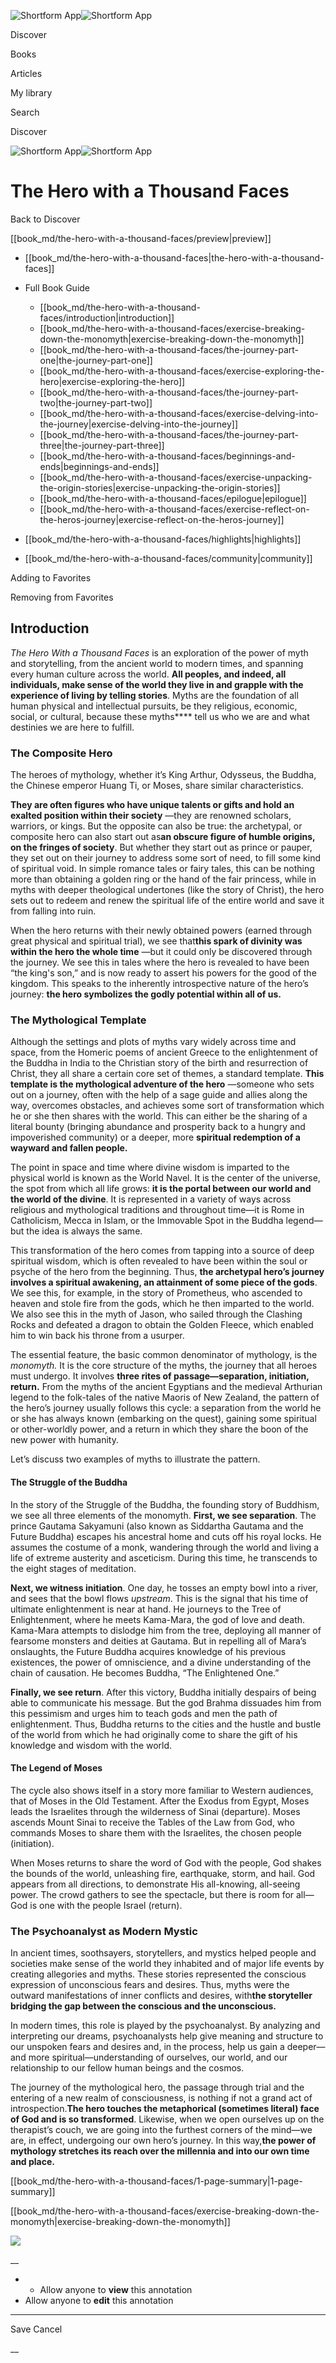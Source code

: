 ![Shortform App](/img/logo.36a2399e.svg)![Shortform App](/img/logo-dark.70c1b072.svg)

Discover

Books

Articles

My library

Search

Discover

![Shortform App](/img/logo.36a2399e.svg)![Shortform App](/img/logo-dark.70c1b072.svg)

# The Hero with a Thousand Faces

Back to Discover

[[book_md/the-hero-with-a-thousand-faces/preview|preview]]

  * [[book_md/the-hero-with-a-thousand-faces|the-hero-with-a-thousand-faces]]
  * Full Book Guide

    * [[book_md/the-hero-with-a-thousand-faces/introduction|introduction]]
    * [[book_md/the-hero-with-a-thousand-faces/exercise-breaking-down-the-monomyth|exercise-breaking-down-the-monomyth]]
    * [[book_md/the-hero-with-a-thousand-faces/the-journey-part-one|the-journey-part-one]]
    * [[book_md/the-hero-with-a-thousand-faces/exercise-exploring-the-hero|exercise-exploring-the-hero]]
    * [[book_md/the-hero-with-a-thousand-faces/the-journey-part-two|the-journey-part-two]]
    * [[book_md/the-hero-with-a-thousand-faces/exercise-delving-into-the-journey|exercise-delving-into-the-journey]]
    * [[book_md/the-hero-with-a-thousand-faces/the-journey-part-three|the-journey-part-three]]
    * [[book_md/the-hero-with-a-thousand-faces/beginnings-and-ends|beginnings-and-ends]]
    * [[book_md/the-hero-with-a-thousand-faces/exercise-unpacking-the-origin-stories|exercise-unpacking-the-origin-stories]]
    * [[book_md/the-hero-with-a-thousand-faces/epilogue|epilogue]]
    * [[book_md/the-hero-with-a-thousand-faces/exercise-reflect-on-the-heros-journey|exercise-reflect-on-the-heros-journey]]
  * [[book_md/the-hero-with-a-thousand-faces/highlights|highlights]]
  * [[book_md/the-hero-with-a-thousand-faces/community|community]]



Adding to Favorites 

Removing from Favorites 

## Introduction

_The Hero With a Thousand Faces_ is an exploration of the power of myth and storytelling, from the ancient world to modern times, and spanning every human culture across the world. **All peoples, and indeed, all individuals, make sense of the world they live in and grapple with the experience of living by telling stories**. Myths are the foundation of all human physical and intellectual pursuits, be they religious, economic, social, or cultural, because these myths**** tell us who we are and what destinies we are here to fulfill.

### The Composite Hero

The heroes of mythology, whether it’s King Arthur, Odysseus, the Buddha, the Chinese emperor Huang Ti, or Moses, share similar characteristics.

**They are often figures who have unique talents or gifts and hold an exalted position within their society** —they are renowned scholars, warriors, or kings. But the opposite can also be true: the archetypal, or composite hero can also start out as**an obscure figure of humble origins, on the fringes of society**. But whether they start out as prince or pauper, they set out on their journey to address some sort of need, to fill some kind of spiritual void. In simple romance tales or fairy tales, this can be nothing more than obtaining a golden ring or the hand of the fair princess, while in myths with deeper theological undertones (like the story of Christ), the hero sets out to redeem and renew the spiritual life of the entire world and save it from falling into ruin.

When the hero returns with their newly obtained powers (earned through great physical and spiritual trial), we see that**this spark of divinity was within the hero the whole time** —but it could only be discovered through the journey. We see this in tales where the hero is revealed to have been “the king's son,” and is now ready to assert his powers for the good of the kingdom. This speaks to the inherently introspective nature of the hero’s journey: **the hero symbolizes the godly potential within all of us.**

### The Mythological Template

Although the settings and plots of myths vary widely across time and space, from the Homeric poems of ancient Greece to the enlightenment of the Buddha in India to the Christian story of the birth and resurrection of Christ, they all share a certain core set of themes, a standard template. **This template is the mythological adventure of the hero** —someone who sets out on a journey, often with the help of a sage guide and allies along the way, overcomes obstacles, and achieves some sort of transformation which he or she then shares with the world. This can either be the sharing of a literal bounty (bringing abundance and prosperity back to a hungry and impoverished community) or a deeper, more **spiritual redemption of a wayward and fallen people.**

The point in space and time where divine wisdom is imparted to the physical world is known as the World Navel. It is the center of the universe, the spot from which all life grows: **it is the portal between our world and the world of the divine**. It is represented in a variety of ways across religious and mythological traditions and throughout time—it is Rome in Catholicism, Mecca in Islam, or the Immovable Spot in the Buddha legend—but the idea is always the same.

This transformation of the hero comes from tapping into a source of deep spiritual wisdom, which is often revealed to have been within the soul or psyche of the hero from the beginning. Thus, **the archetypal hero’s journey involves a spiritual awakening, an attainment of some piece of the gods**. We see this, for example, in the story of Prometheus, who ascended to heaven and stole fire from the gods, which he then imparted to the world. We also see this in the myth of Jason, who sailed through the Clashing Rocks and defeated a dragon to obtain the Golden Fleece, which enabled him to win back his throne from a usurper.

The essential feature, the basic common denominator of mythology, is the _monomyth._ It is the core structure of the myths, the journey that all heroes must undergo. It involves **three rites of passage—separation, initiation, return.** From the myths of the ancient Egyptians and the medieval Arthurian legend to the folk-tales of the native Maoris of New Zealand, the pattern of the hero’s journey usually follows this cycle: a separation from the world he or she has always known (embarking on the quest), gaining some spiritual or other-worldly power, and a return in which they share the boon of the new power with humanity.

Let’s discuss two examples of myths to illustrate the pattern.

#### The Struggle of the Buddha

In the story of the Struggle of the Buddha, the founding story of Buddhism, we see all three elements of the monomyth. **First, we see separation**. The prince Gautama Sakyamuni (also known as Siddartha Gautama and the Future Buddha) escapes his ancestral home and cuts off his royal locks. He assumes the costume of a monk, wandering through the world and living a life of extreme austerity and asceticism. During this time, he transcends to the eight stages of meditation.

**Next, we witness initiation**. One day, he tosses an empty bowl into a river, and sees that the bowl flows _upstream_. This is the signal that his time of ultimate enlightenment is near at hand. He journeys to the Tree of Enlightenment, where he meets Kama-Mara, the god of love and death. Kama-Mara attempts to dislodge him from the tree, deploying all manner of fearsome monsters and deities at Gautama. But in repelling all of Mara’s onslaughts, the Future Buddha acquires knowledge of his previous existences, the power of omniscience, and a divine understanding of the chain of causation. He becomes Buddha, “The Enlightened One.”

**Finally, we see return**. After this victory, Buddha initially despairs of being able to communicate his message. But the god Brahma dissuades him from this pessimism and urges him to teach gods and men the path of enlightenment. Thus, Buddha returns to the cities and the hustle and bustle of the world from which he had originally come to share the gift of his knowledge and wisdom with the world.

#### The Legend of Moses

The cycle also shows itself in a story more familiar to Western audiences, that of Moses in the Old Testament. After the Exodus from Egypt, Moses leads the Israelites through the wilderness of Sinai (departure). Moses ascends Mount Sinai to receive the Tables of the Law from God, who commands Moses to share them with the Israelites, the chosen people (initiation).

When Moses returns to share the word of God with the people, God shakes the bounds of the world, unleashing fire, earthquake, storm, and hail. God appears from all directions, to demonstrate His all-knowing, all-seeing power. The crowd gathers to see the spectacle, but there is room for all—God is one with the people Israel (return).

### The Psychoanalyst as Modern Mystic

In ancient times, soothsayers, storytellers, and mystics helped people and societies make sense of the world they inhabited and of major life events by creating allegories and myths. These stories represented the conscious expression of unconscious fears and desires. Thus, myths were the outward manifestations of inner conflicts and desires, with**the storyteller bridging the gap between the conscious and the unconscious.**

In modern times, this role is played by the psychoanalyst. By analyzing and interpreting our dreams, psychoanalysts help give meaning and structure to our unspoken fears and desires and, in the process, help us gain a deeper—and more spiritual—understanding of ourselves, our world, and our relationship to our fellow human beings and the cosmos.

The journey of the mythological hero, the passage through trial and the entering of a new realm of consciousness, is nothing if not a grand act of introspection.**The hero touches the metaphorical (sometimes literal) face of God and is so transformed**. Likewise, when we open ourselves up on the therapist’s couch, we are going into the furthest corners of the mind—we are, in effect, undergoing our own hero’s journey. In this way,**the power of mythology stretches its reach over the millennia and into our own time and place.**

[[book_md/the-hero-with-a-thousand-faces/1-page-summary|1-page-summary]]

[[book_md/the-hero-with-a-thousand-faces/exercise-breaking-down-the-monomyth|exercise-breaking-down-the-monomyth]]

![](https://bat.bing.com/action/0?ti=56018282&Ver=2&mid=6f33515e-40d6-4c85-8074-cd3fb6814bdb&sid=1711133063fa11eebdec89a8b8ae3bbc&vid=171147a063fa11eea7440fcfeb230d96&vids=0&msclkid=N&pi=0&lg=en-US&sw=800&sh=600&sc=24&nwd=1&tl=Shortform%20%7C%20Book&p=https%3A%2F%2Fwww.shortform.com%2Fapp%2Fbook%2Fthe-hero-with-a-thousand-faces%2Fintroduction&r=&lt=373&evt=pageLoad&sv=1&rn=517064)

__

  *   * Allow anyone to **view** this annotation
  * Allow anyone to **edit** this annotation



* * *

Save Cancel

__



